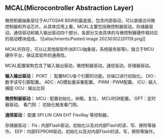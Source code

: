 
## MCAL(Microcontroller Abstraction Layer)
微控制器抽象层位于AUTOSAR BSW的最底层，包含内部驱动，可以直接访问微控制器和外设芯片。从具体应用上看，MCAL主要包括微控制器驱动，存储器驱动，通信驱动和输入输出驱动四个部分，各部分又由具体的与微控制器硬件相对应的驱动模块组成。
![[attachments/Pasted image 20230302201119.png]]

MCAL的存在，可以让其他层软件(如ECU抽象层，系统服务层等)，独立于MCU硬件平台，保证其软件的通用性。

MCAL配置架构包含了输入输出驱动，微控制器驱动，通信驱动，存储器驱动。

**输入输出驱动：**
PORT ： 配置MCU各个引脚的功能，对端口进行初始化。
DIO : 数字读写引脚配置。
ADC : AD模拟量采集配置。
PWM : PWM配置。
ICU : 输入捕捉
OCU : 输出比较

**微控制器驱动：**
MCU : 配置初始化，休眠，复位， MCU时钟配置。
GPT：定时器驱动。
看门狗 ： 初始化触发看门狗。

**通信驱动：**
配置 SPI LIN CAN EHT FlexRay 等控制器。

存储器驱动：
Fls :  内部Flash驱动，初始化以及对内部Flash的读、写、擦除等操作。
EEP：内部EEPROM驱动，初始化以及对内部Flash的读，写，擦除等操作。